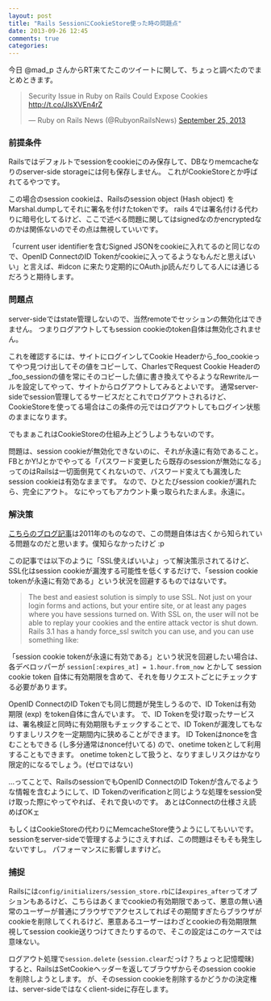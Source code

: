 ```yaml
---
layout: post
title: "Rails SessionにCookieStore使った時の問題点"
date: 2013-09-26 12:45
comments: true
categories:
---
```


今日 @mad_p さんからRT来てたこのツイートに関して、ちょっと調べたのでまとめときます。

<blockquote class="twitter-tweet"><p>Security Issue in Ruby on Rails Could Expose Cookies <a href="http://t.co/JlsXVEn4rZ">http://t.co/JlsXVEn4rZ</a></p>&mdash; Ruby on Rails News (@RubyonRailsNews) <a href="https://twitter.com/RubyonRailsNews/statuses/383002160654336000">September 25, 2013</a></blockquote>
<script async src="//platform.twitter.com/widgets.js" charset="utf-8"></script>

### 前提条件

Railsではデフォルトでsessionをcookieにのみ保存して、DBなりmemcacheなりのserver-side storageには何も保存しません。
これがCookieStoreとか呼ばれてるやつです。

この場合のsession cookieは、Railsのsession object (Hash object) をMarshal.dumpしてそれに署名を付けたtokenです。
rails 4では署名付ける代わりに暗号化してるけど、ここで述べる問題に関してはsignedなのかencryptedなのかは関係ないのでその点は無視していいです。

「current user identifierを含むSigned JSONをcookieに入れてるのと同じなので、OpenID ConnectのID Tokenがcookieに入ってるようなもんだと思えばいい」と言えば、#idcon に来たり定期的にOAuth.jp読んだりしてる人には通じるだろうと期待します。

### 問題点

server-sideではstate管理しないので、当然remoteでセッションの無効化はできません。
つまりログアウトしてもsession cookieのtoken自体は無効化されません。

これを確認するには、サイトにログインしてCookie Headerから\_foo_cookieってやつ見つけ出してその値をコピーして、CharlesでRequest Cookie Headerの\_foo_sessionの値を常にそのコピーした値に書き換えてやるようなRewriteルールを設定してやって、サイトからログアウトしてみるとよいです。
通常server-sideでsession管理してるサービスだとこれでログアウトされるけど、CookieStoreを使ってる場合はこの条件の元ではログアウトしてもログイン状態のままになります。

でもまぁこれはCookieStoreの仕組み上どうしようもないのです。

問題は、session cookieが無効化できないのに、それが永遠に有効であること。
FBとかY!Jとかでやってる「パスワード変更したら既存のsessionが無効になる」ってのはRailsは一切面倒見てくれないので、パスワード変えても漏洩したsession cookieは有効なままです。
なので、ひとたびsession cookieが漏れたら、完全にアウト。
なにやってもアカウント乗っ取られたまんま。永遠に。

<!-- more -->

### 解決策

<a href="http://www.bryanrite.com/ruby-on-rails-cookiestore-security-concerns-lifetime-pass/">こちらのブログ記事</a>は2011年のものなので、この問題自体は古くから知られている問題なのだと思います。僕知らなかったけど :p

この記事では以下のように「SSL使えばいいよ」って解決策示されてるけど、SSL化はsession cookieが漏洩する可能性を低くするだけで、「session cookie tokenが永遠に有効である」という状況を回避するものではないです。

<blockquote>
The best and easiest solution is simply to use SSL.  Not just on your login forms and actions, but your entire site, or at least any pages where you have sessions turned on.  With SSL on, the user will not be able to replay your cookies and the entire attack vector is shut down.  Rails 3.1 has a handy force_ssl switch you can use, and you can use something like:
</blockquote>

「session cookie tokenが永遠に有効である」という状況を回避したい場合は、各デベロッパーが <code>session[:expires_at] = 1.hour.from_now</code> とかして session cookie token 自体に有効期限を含めて、それを毎リクエストごとにチェックする必要があります。

OpenID ConnectのID Tokenでも同じ問題が発生しうるので、ID Tokenは有効期限 (exp) をtoken自体に含んでいます。
で、ID Tokenを受け取ったサービスは、署名検証と同時に有効期限もチェックすることで、ID Tokenが漏洩してもなりすましリスクを一定期間内に狭めることができます。
ID Tokenはnonceを含むこともできる (し多分通常はnonce付いてる) ので、onetime tokenとして利用することもできます。
onetime tokenとして扱うと、なりすましリスクはかなり限定的になるでしょう。(ゼロではない)

...ってことで、RailsのsessionでもOpenID ConnectのID Tokenが含んでるような情報を含むようにして、ID Tokenのverificationと同じような処理をsession受け取った際にやってやれば、それで良いのです。
あとはConnectの仕様さえ読めばOKェ

もしくはCookieStoreの代わりにMemcacheStore使うようにしてもいいです。
sessionをserver-sideで管理するようにさえすれば、この問題はそもそも発生しないですし。
パフォーマンスに影響しますけど。

### 捕捉

Railsには<code>config/initializers/session_store.rb</code>には<code>expires_after</code>ってオプションもあるけど、こちらはあくまでcookieの有効期限であって、悪意の無い通常のユーザーが普通にブラウザでアクセスしてればその期間すぎたらブラウザがcookieを削除してくれるけど、悪意あるユーザーはわざとcookieの有効期限無視してsession cookie送りつけてきたりするので、そこの設定はこのケースでは意味ない。

ログアウト処理で<code>session.delete</code> (<code>session.clear</code>だっけ？ちょっと記憶曖昧) すると、RailsはSetCookieヘッダーを返してブラウザからそのsession cookieを削除しようとします。
が、そのsession cookieを削除するかどうかの決定権は、server-sideではなくclient-sideに存在します。